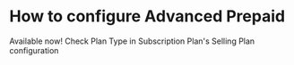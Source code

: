 # How to configure Advanced Prepaid

Available now! Check Plan Type in Subscription Plan's Selling Plan configuration
